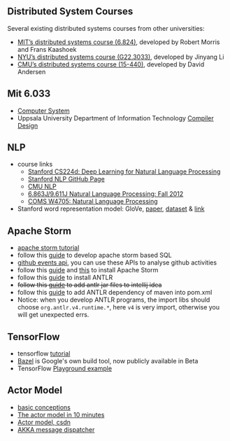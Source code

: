 ## Distributed System Courses
Several existing distributed systems courses from other universities:
- [MIT’s distributed systems course (6.824)](https://pdos.csail.mit.edu/6.824/), developed by Robert Morris and Frans Kaashoek
- [NYU’s distributed systems course (G22.3033)](http://www.news.cs.nyu.edu/~jinyang/fa16-ds/), developed by Jinyang Li
- [CMU’s distributed systems course (15-440)](http://www.cs.cmu.edu/~dga/15-440/F10/), developed by David Andersen

## Mit 6.033
- [Computer System](http://web.mit.edu/6.033/www/)
- Uppsala University Department of Information Technology [Compiler Design](http://user.it.uu.se/~kostis/Teaching/KT1-11/Slides/)


## NLP
- course links
  - [Stanford CS224d: Deep Learning for Natural Language Processing](http://cs224d.stanford.edu/)
  - [Stanford NLP GitHub Page](https://github.com/stanfordnlp/)
  - [CMU NLP](http://demo.clab.cs.cmu.edu/NLP/)
  - [6.863J/9.611J Natural Language Processing: Fall 2012](http://web.mit.edu/6.863/www/fall2012/)
  - [COMS W4705: Natural Language Processing](http://www.cs.columbia.edu/~cs4705/)
- Stanford word representation model: GloVe, [paper](https://nlp.stanford.edu/pubs/glove.pdf), [dataset](https://nlp.stanford.edu/data/) & [link](https://nlp.stanford.edu/projects/glove/)


## Apache Storm
- [apache storm tutorial](http://www.tutorialspoint.com/apache_storm/index.htm)
- follow this [guide](http://storm.apache.org/releases/2.0.0-SNAPSHOT/storm-sql-internal.html) to develop apache storm based SQL
- [github events api](https://developer.github.com/v3/activity/events/), you can use these APIs to analyse github activities
- follow this [guide](https://www.tutorialspoint.com/apache_storm/apache_storm_installation.htm) and [this](http://www.powerxing.com/install-storm/) to install Apache Storm
- follow this [guide](https://github.com/antlr/antlr4/blob/master/doc/getting-started.md) to install ANTLR
- ~~follow this [guide](https://stackoverflow.com/questions/21051991/importing-jar-file-into-intellij-idea) to add antlr jar files to intellij idea~~
- follow this [guide](http://mvnrepository.com/artifact/org.antlr/antlr4-runtime/4.7) to add ANTLR dependency of maven into pom.xml
- Notice: when you develop ANTLR programs, the import libs should choose `org.antlr.v4.runtime.*`, here `v4` is very import, otherwise you will get unexpected errs.

## TensorFlow
- tensorflow [tutorial](https://www.tensorflow.org/versions/r0.12/get_started/index.html)
- [Bazel](https://github.com/bazelbuild/bazel) is Google's own build tool, now publicly available in Beta
- TensorFlow [Playground example](http://playground.tensorflow.org)

## Actor Model
- [basic conceptions](https://en.wikipedia.org/wiki/Actor_model)
- [The actor model in 10 minutes](http://www.brianstorti.com/the-actor-model/)
- [Actor model, csdn](http://blog.csdn.net/gulianchao/article/details/7249117)
- [AKKA message dispatcher ](http://rerun.me/2014/09/19/akka-notes-actor-messaging-1/)
